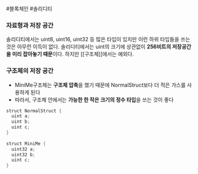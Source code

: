 ---
---

#블록체인 #솔리디티 

### 자료형과 저장 공간
솔리디티에서는 uint8, uint16, uint32 등 많은 타입이 있지만 이런 하위 타입들을 쓰는 것은 아무런 이득이 없다. 솔리디티에서는 uint의 크기에 상관없이 **256비트의 저장공간을 미리 잡아놓기 때문**이다. 하지만 [[구조체]]에서는 예외다.

### 구조체의 저장 공간
+ MiniMe구조체는 **구조체 압축**을 했기 때문에 NormalStruct보다 더 적은 가스를 사용하게 된다
+ 따라서, 구조체 안에서는 **가능한 한 작은 크기의 정수 타입**을 쓰는 것이 좋다
``` Java
struct NormalStruct {  
  uint a;  
  uint b;  
  uint c;  
}  
  
struct MiniMe {  
  uint32 a;  
  uint32 b;  
  uint c;  
}
```
